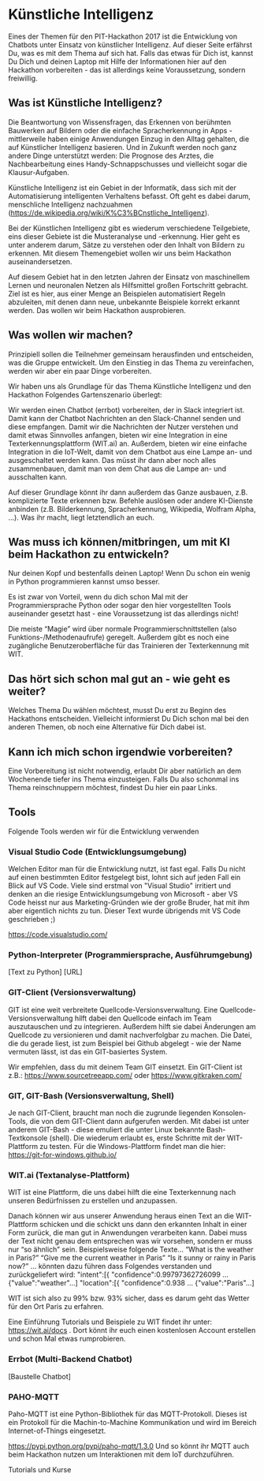 # Künstliche Intelligenz
Eines der Themen für den PIT-Hackathon 2017 ist die Entwicklung von Chatbots
unter Einsatz von künstlicher Intelligenz. Auf dieser Seite erfährst Du, was es
mit dem Thema auf sich hat. Falls das etwas für Dich ist, kannst Du Dich und
deinen Laptop mit Hilfe der Informationen hier auf den Hackathon vorbereiten -
das ist allerdings keine Voraussetzung, sondern freiwillig. 

## Was ist Künstliche Intelligenz? 
Die Beantwortung von Wissensfragen, das Erkennen von berühmten Bauwerken auf
Bildern oder die einfache Spracherkennung in Apps - mittlerweile haben einige
Anwendungen Einzug in den Alltag gehalten, die auf Künstlicher Intelligenz
basieren. Und in Zukunft werden noch ganz andere Dinge unterstützt werden: Die
Prognose des Arztes, die Nachbearbeitung eines Handy-Schnappschusses und
vielleicht sogar die Klausur-Aufgaben.

Künstliche Intelligenz ist ein Gebiet in der Informatik, dass sich mit der
Automatisierung intelligenten Verhaltens befasst. Oft geht es dabei darum,
menschliche Intelligenz nachzuahmen
(https://de.wikipedia.org/wiki/K%C3%BCnstliche_Intelligenz).

Bei der Künstlichen Intelligenz gibt es wiederum verschiedene Teilgebiete, eins
dieser Gebiete ist die Musteranalyse und -erkennung. Hier geht es unter anderem
darum, Sätze zu verstehen oder den Inhalt von Bildern zu erkennen. Mit diesem
Themengebiet wollen wir uns beim Hackathon auseinandersetzen.

Auf diesem Gebiet hat in den letzten Jahren der Einsatz von maschinellem Lernen
und neuronalen Netzen als Hilfsmittel großen Fortschritt gebracht. Ziel ist es
hier, aus einer Menge an Beispielen automatisiert Regeln abzuleiten, mit denen
dann neue, unbekannte Beispiele korrekt erkannt werden. Das wollen wir beim
Hackathon ausprobieren.

## Was wollen wir machen?
Prinzipiell sollen die Teilnehmer gemeinsam herausfinden und entscheiden, was
die Gruppe entwickelt. Um den Einstieg in das Thema zu vereinfachen, werden wir
aber ein paar Dinge vorbereiten.

Wir haben uns als Grundlage für das Thema Künstliche Intelligenz und den
Hackathon Folgendes Gartenszenario überlegt:

Wir werden einen Chatbot (errbot) vorbereiten, der in Slack integriert ist.
Damit kann der Chatbot Nachrichten an den Slack-Channel senden und diese
empfangen. Damit wir die Nachrichten der Nutzer verstehen und damit etwas
Sinnvolles anfangen, bieten wir eine Integration in eine Texterkennungsplattform
(WIT.ai) an. Außerdem, bieten wir eine einfache Integration in die IoT-Welt,
damit von dem Chatbot aus eine Lampe an- und ausgeschaltet werden kann. Das
müsst ihr dann aber noch alles zusammenbauen, damit man von dem Chat aus die
Lampe an- und ausschalten kann.

Auf dieser Grundlage könnt ihr dann außerdem das Ganze ausbauen, z.B.
komplizierte Texte erkennen bzw. Befehle auslösen oder andere KI-Dienste
anbinden (z.B. Bilderkennung, Spracherkennung, Wikipedia, Wolfram Alpha, …). Was
ihr macht, liegt letztendlich an euch.

## Was muss ich können/mitbringen, um mit KI beim Hackathon zu entwickeln?
Nur deinen Kopf und bestenfalls deinen Laptop! Wenn Du schon ein wenig in Python
programmieren kannst umso besser.

Es ist zwar von Vorteil, wenn du dich schon Mal mit der Programmiersprache
Python oder sogar den hier vorgestellten Tools auseinander gesetzt hast - eine
Voraussetzung ist das allerdings nicht!

Die meiste “Magie” wird über normale Programmierschnittstellen (also
Funktions-/Methodenaufrufe) geregelt. Außerdem gibt es noch eine zugängliche
Benutzeroberfläche für das Trainieren der Texterkennung mit WIT.

## Das hört sich schon mal gut an - wie geht es weiter?
Welches Thema Du wählen möchtest, musst Du erst zu Beginn des Hackathons
entscheiden. Vielleicht informierst Du Dich schon mal bei den anderen Themen, ob
noch eine Alternative für Dich dabei ist.

## Kann ich mich schon irgendwie vorbereiten?
Eine Vorbereitung ist nicht notwendig, erlaubt Dir aber natürlich an dem
Wochenende tiefer ins Thema einzusteigen. Falls Du also schonmal ins Thema
reinschnuppern möchtest, findest Du hier ein paar Links.

## Tools
Folgende Tools werden wir für die Entwicklung verwenden

### Visual Studio Code (Entwicklungsumgebung)
Welchen Editor man für die Entwicklung nutzt, ist fast egal. Falls Du nicht auf
einen bestimmten Editor festgelegt bist, lohnt sich auf jeden Fall ein Blick auf
VS Code. Viele sind erstmal von "Visual Studio" irritiert und denken an die
riesige Entwicklungsumgebung von Microsoft - aber VS Code heisst nur aus
Marketing-Gründen wie der große Bruder, hat mit ihm aber eigentlich nichts zu
tun. Dieser Text wurde übrigends mit VS Code geschrieben ;)

https://code.visualstudio.com/

### Python-Interpreter (Programmiersprache, Ausführumgebung)
[Text zu Python]
[URL]

### GIT-Client (Versionsverwaltung)
GIT ist eine weit verbreitete Quellcode-Versionsverwaltung. Eine
Quellcode-Versionsverwaltung hilft dabei den Quellcode einfach im Team
auszutauschen und zu integrieren. Außerdem hilft sie dabei Änderungen am
Quellcode zu versionieren und damit nachverfolgbar zu machen. Die Datei, die du
gerade liest, ist zum Beispiel bei Github abgelegt - wie der Name vermuten
lässt, ist das ein GIT-basiertes System.

Wir empfehlen, dass du mit deinem Team GIT einsetzt. Ein GIT-Client ist z.B.:
https://www.sourcetreeapp.com/ oder https://www.gitkraken.com/

### GIT, GIT-Bash (Versionsverwaltung, Shell)
Je nach GIT-Client, braucht man noch die zugrunde liegenden Konsolen-Tools, die
von dem GIT-Client dann aufgerufen werden. Mit dabei ist unter anderem
GIT-Bash - diese emuliert die unter Linux bekannte Bash-Textkonsole (shell). Die
wiederum erlaubt es, erste Schritte mit der WIT-Plattform zu testen.
Für die Windows-Plattform findet man die hier:
https://git-for-windows.github.io/

### WIT.ai (Textanalyse-Plattform)
WIT ist eine Plattform, die uns dabei hilft die eine Texterkennung nach unseren Bedürfnissen zu erstellen und anzupassen. 

Danach können wir aus unserer Anwendung heraus einen Text an die WIT-Plattform
schicken und die schickt uns dann den erkannten Inhalt in einer Form zurück, die
man gut in Anwendungen verarbeiten kann. Dabei muss der Text nicht genau dem
entsprechen was wir vorsehen, sondern er muss nur “so ähnlich” sein.
Beispielsweise folgende Texte...
  “What is the weather in Paris?”
  “Give me the current weather in Paris”
  “Is it sunny or rainy in Paris now?”
  ... könnten dazu führen dass Folgendes verstanden und zurückgeliefert wird:
  "intent":[{ "confidence":0.99797362726099 ...{"value":"weather"...]
  "location":[{ "confidence":0.938 … {"value":"Paris"...]

WIT ist sich also zu 99% bzw. 93% sicher, dass es darum geht das Wetter für den Ort Paris zu erfahren.

Eine Einführung Tutorials und Beispiele zu WIT findet ihr unter:
https://wit.ai/docs . Dort könnt ihr euch einen kostenlosen Account erstellen
und schon Mal etwas rumprobieren. 


### Errbot (Multi-Backend Chatbot)
[Baustelle Chatbot]

### PAHO-MQTT
Paho-MQTT ist eine Python-Bibliothek für das MQTT-Protokoll. Dieses ist ein
Protokoll für die Machin-to-Machine Kommunikation und wird im Bereich
Internet-of-Things eingesetzt.

https://pypi.python.org/pypi/paho-mqtt/1.3.0
Und so könnt ihr MQTT auch beim Hackathon nutzen um Interaktionen mit dem IoT durchzuführen.

Tutorials und Kurse

